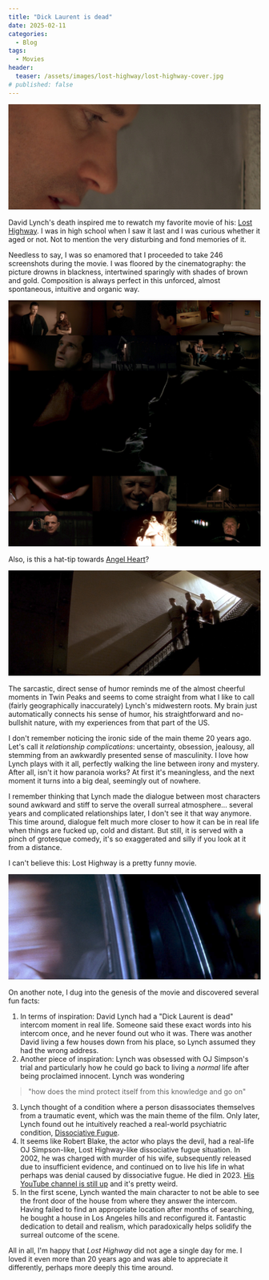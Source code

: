 ```yaml
---
title: "Dick Laurent is dead"
date: 2025-02-11
categories:
  - Blog
tags:
  - Movies
header:
  teaser: /assets/images/lost-highway/lost-highway-cover.jpg
# published: false
---
```


![Dick Laurent is dead!](/assets/images/lost-highway/LostHighway139.jpg)

David Lynch's death inspired me to rewatch my favorite movie of his: [Lost Highway](https://en.wikipedia.org/wiki/Lost_Highway_(film)). I was in high school when I saw it last and I was curious whether it aged or not. Not to mention the very disturbing and fond memories of it.<!--more-->

Needless to say, I was so enamored that I proceeded to take 246 screenshots during the movie. I was floored by the cinematography: the picture drowns in blackness, intertwined sparingly with shades of brown and gold. Composition is always perfect in this unforced, almost spontaneous, intuitive and organic way.

![Lost Highway Color Palette](/assets/images/lost-highway/lost-highway-colors.jpg)

Also, is this a hat-tip towards [Angel Heart](https://en.wikipedia.org/wiki/Angel_Heart)?

![Prison staircase](/assets/images/lost-highway/LostHighway21.jpg)

The sarcastic, direct sense of humor reminds me of the almost cheerful moments in Twin Peaks and seems to come straight from what I like to call (fairly geographically inaccurately) Lynch's midwestern roots. My brain just automatically connects his sense of humor, his straightforward and no-bullshit nature, with my experiences from that part of the US.

I don't remember noticing the ironic side of the main theme 20 years ago. Let's call it *relationship complications*: uncertainty, obsession, jealousy, all stemming from an awkwardly presented sense of masculinity. I love how Lynch plays with it all, perfectly walking the line between irony and mystery. After all, isn't it how paranoia works? At first it's meaningless, and the next moment it turns into a big deal, seemingly out of nowhere.

I remember thinking that Lynch made the dialogue between most characters sound  awkward and stiff to serve the overall surreal atmosphere… several years and complicated relationships later, I don't see it that way anymore. This time around, dialogue felt much more closer to how it can be in real life when things are fucked up, cold and distant. But still, it is served with a pinch of grotesque comedy, it's so exaggerated and silly if you look at it from a distance.

I can't believe this: Lost Highway is a pretty funny movie.

![Screaming in the car](/assets/images/lost-highway/LostHighway146.jpg)

On another note, I dug into the genesis of the movie and discovered several fun facts:

1. In terms of inspiration: David Lynch had a "Dick Laurent is dead" intercom moment in real life. Someone said these exact words into his intercom once, and he never found out who it was. There was another David living a few houses down from his place, so Lynch assumed they had the wrong address.
2. Another piece of inspiration: Lynch was obsessed with OJ Simpson's trial and particularly how he could go back to living a *normal* life after being proclaimed innocent. Lynch was wondering
> "how does the mind protect itself from this knowledge and go on"
3. Lynch thought of a condition where a person disassociates themselves from a traumatic event, which was the main theme of the film. Only later, Lynch found out he intuitively reached a real-world psychiatric condition, [Dissociative Fugue](https://en.wikipedia.org/wiki/Dissociative_fugue).
4. It seems like Robert Blake, the actor who plays the devil, had a real-life OJ Simpson-like, Lost Highway-like dissociative fugue situation. In 2002, he was charged with murder of his wife, subsequently released due to insufficient evidence, and continued on to live his life in what perhaps was denial caused by dissociative fugue. He died in 2023. [His YouTube channel is still up](https://www.youtube.com/@robertblakeiaintdeadyetsos8532) and it's pretty weird.
5. In the first scene, Lynch wanted the main character to not be able to see the front door of the house from where they answer the intercom. Having failed to find an appropriate location after months of searching, he bought a house in Los Angeles hills and reconfigured it. Fantastic dedication to detail and realism, which paradoxically helps solidify the surreal outcome of the scene.

All in all, I'm happy that *Lost Highway* did not age a single day for me. I loved it even more than 20 years ago and was able to appreciate it differently, perhaps more deeply this time around.